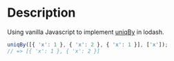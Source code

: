 # Description

Using vanilla Javascript to implement [uniqBy](https://lodash.com/docs/4.17.11#uniqBy) in lodash. 

```javascript
uniqBy([{ 'x': 1 }, { 'x': 2 }, { 'x': 1 }], ['x']);
// => [{ 'x': 1 }, { 'x': 2 }]
```
